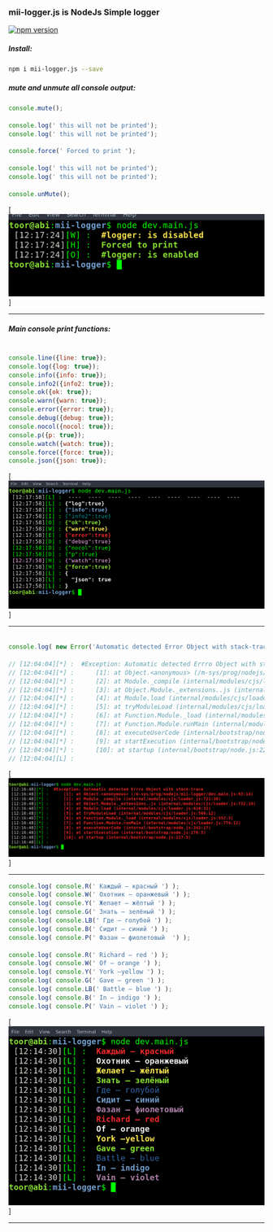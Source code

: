 ### mii-logger.js is NodeJs Simple logger 

[![npm version](https://badge.fury.io/js/mii-logger.js.svg)](https://badge.fury.io/js/mii-logger.js)

##### Install:

```bash
npm i mii-logger.js --save
```

##### mute and unmute all console output:

```javascript
console.mute();

console.log(' this will not be printed');
console.log(' this will not be printed');

console.force(' Forced to print ');

console.log(' this will not be printed');
console.log(' this will not be printed');

console.unMute();
```

[![mute-unmute](https://raw.githubusercontent.com/ch3ll0v3k/mii-logger/master/git-imgs/mute-unmute.png)]

-----------------------------------------------------------------------

##### Main console print functions:
```javascript

console.line({line: true});
console.log({log: true});
console.info({info: true});
console.info2({info2: true});
console.ok({ok: true});
console.warn({warn: true});
console.error({error: true});
console.debug({debug: true});
console.nocol({nocol: true});
console.p({p: true});
console.watch({watch: true});
console.force({force: true});
console.json({json: true});

```

[![print-all](https://raw.githubusercontent.com/ch3ll0v3k/mii-logger/master/git-imgs/print-all.png)]

-----------------------------------------------------------------------

```javascript

console.log( new Error('Automatic detected Error Object with stack-trace') );

// [12:04:04][*] :  #Exception: Automatic detected Errro Object with stack-trace
// [12:04:04][*] :      [1]: at Object.<anonymous> (/m-sys/prog/nodejs/mii-logger/dev.main.js:93:14)
// [12:04:04][*] :      [2]: at Module._compile (internal/modules/cjs/loader.js:721:30)
// [12:04:04][*] :      [3]: at Object.Module._extensions..js (internal/modules/cjs/loader.js:732:10)
// [12:04:04][*] :      [4]: at Module.load (internal/modules/cjs/loader.js:620:32)
// [12:04:04][*] :      [5]: at tryModuleLoad (internal/modules/cjs/loader.js:560:12)
// [12:04:04][*] :      [6]: at Function.Module._load (internal/modules/cjs/loader.js:552:3)
// [12:04:04][*] :      [7]: at Function.Module.runMain (internal/modules/cjs/loader.js:774:12)
// [12:04:04][*] :      [8]: at executeUserCode (internal/bootstrap/node.js:342:17)
// [12:04:04][*] :      [9]: at startExecution (internal/bootstrap/node.js:276:5)
// [12:04:04][*] :      [10]: at startup (internal/bootstrap/node.js:227:5)
// [12:04:04][L] :

```

[![detected-errro](https://raw.githubusercontent.com/ch3ll0v3k/mii-logger/master/git-imgs/detected-errro.png)]

-----------------------------------------------------------------------

```javascript
console.log( console.R(' Каждый — красный ') );
console.log( console.W(' Охотник — оранжевый ') );
console.log( console.Y(' Желает — жёлтый ') );
console.log( console.G(' Знать — зелёный ') );
console.log( console.LB(' Где — голубой ') );
console.log( console.B(' Сидит — синий ') );
console.log( console.P(' Фазан — фиолетовый  ') );

console.log( console.R(' Richard — red ') );
console.log( console.W(' Of — orange ') );
console.log( console.Y(' York —yellow ') );
console.log( console.G(' Gave — green ') );
console.log( console.LB(' Battle — blue ') );
console.log( console.B(' In — indigo ') );
console.log( console.P(' Vain — violet ') );

```

[![detected-errro](https://raw.githubusercontent.com/ch3ll0v3k/mii-logger/master/git-imgs/rainbow.png)]

-----------------------------------------------------------------------

